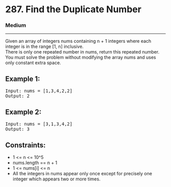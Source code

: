 # 287. Find the Duplicate Number

### Medium

---

Given an array of integers nums containing n + 1 integers where each integer is in the range [1, n] inclusive.\
There is only one repeated number in nums, return this repeated number.\
You must solve the problem without modifying the array nums and uses only constant extra space.

## Example 1:

<pre>
Input: nums = [1,3,4,2,2]
Output: 2
</pre>

## Example 2:

<pre>
Input: nums = [3,1,3,4,2]
Output: 3
</pre>

## Constraints:

- 1 <= n <= 10^5
- nums.length == n + 1
- 1 <= nums[i] <= n
- All the integers in nums appear only once except for precisely one integer which appears two or more times.

